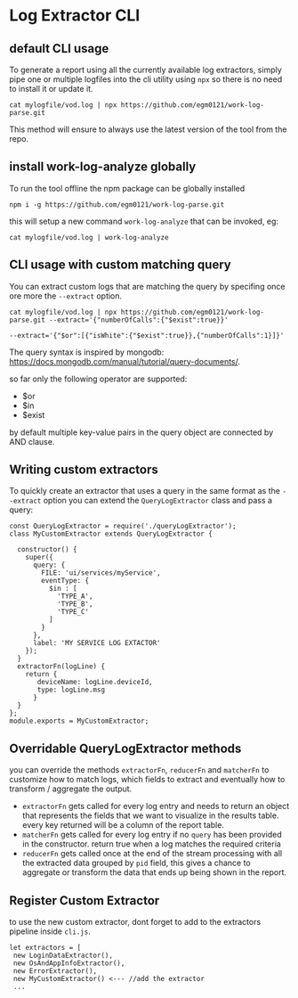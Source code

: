 # Log Extractor CLI


## default CLI usage

To generate a report using all the currently available log extractors,
simply pipe one or multiple logfiles into the cli utility using `npx` so there is no need to install it or update it.

```
cat mylogfile/vod.log | npx https://github.com/egm0121/work-log-parse.git
```
This method will ensure to always use the latest version of the tool from the repo.

## install work-log-analyze globally
To run the tool offline the npm package can be globally installed 

```
npm i -g https://github.com/egm0121/work-log-parse.git
```
this will setup a new command `work-log-analyze` that can be invoked, eg:

```
cat mylogfile/vod.log | work-log-analyze
```

## CLI usage with custom matching query

You can extract custom logs that are matching the query by specifing once ore more the `--extract` option.
```
cat mylogfile/vod.log | npx https://github.com/egm0121/work-log-parse.git --extract='{"numberOfCalls":{"$exist":true}}'
```
```
--extract='{"$or":[{"isWhite":{"$exist":true}},{"numberOfCalls":1}]}'
```
The query syntax is inspired by mongodb: https://docs.mongodb.com/manual/tutorial/query-documents/.

so far only the following operator are supported:

* $or
* $in
* $exist

by default multiple key-value pairs in the query object are connected by AND clause.

## Writing custom extractors

To quickly create an extractor that uses a query in the same format as the `--extract` option 
you can extend the `QueryLogExtractor` class and pass a query: 

```
const QueryLogExtractor = require('./queryLogExtractor');
class MyCustomExtractor extends QueryLogExtractor {
  
  constructor() {
    super({
      query: { 
        FILE: 'ui/services/myService', 
        eventType: { 
          $in : [
            'TYPE_A', 
            'TYPE_B', 
            'TYPE_C' 
          ]
        }
      },
      label: 'MY SERVICE LOG EXTACTOR' 
    });
  }
  extractorFn(logLine) {
    return { 
       deviceName: logLine.deviceId,
       type: logLine.msg
      }
  }
};
module.exports = MyCustomExtractor;
```

## Overridable QueryLogExtractor methods
you can override the methods `extractorFn`, `reducerFn` and `matcherFn` to customize how to match logs, which fields to extract and eventually how to transform / aggregate the output.

 * `extractorFn` gets called for every log entry and needs to return an object that represents the fields that we want to visualize in the results table. every key returned will be a column of the report table.
 * `matcherFn` gets called for every log entry if no `query` has been provided in the constructor. return true when a log matches the required criteria
 * `reducerFn` gets called once at the end of the stream processing with all the extracted data grouped by `pid` field, this gives a chance to aggregate or transform the data that ends up being shown in the report.
 
 ## Register Custom Extractor

 to use the new custom extractor, dont forget to add to the extractors pipeline inside `cli.js`.

 ```
 let extractors = [
  new LoginDataExtractor(),
  new OsAndAppInfoExtractor(),
  new ErrorExtractor(),
  new MyCustomExtractor() <--- //add the extractor
  ...
 ``` 
